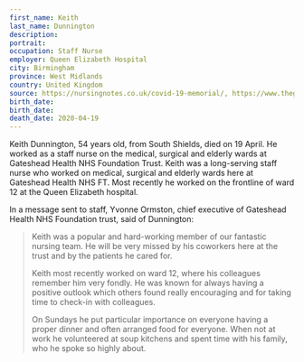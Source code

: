 ```yaml
---
first_name: Keith
last_name: Dunnington
description: 
portrait: 
occupation: Staff Nurse
employer: Queen Elizabeth Hospital
city: Birmingham
province: West Midlands
country: United Kingdom
source: https://nursingnotes.co.uk/covid-19-memorial/, https://www.theguardian.com/world/2020/apr/16/doctors-nurses-porters-volunteers-the-uk-health-workers-who-have-died-from-covid-19
birth_date: 
birth_date: 
death_date: 2020-04-19
---
```


Keith Dunnington, 54 years old, from South Shields, died on 19 April. He worked as a staff nurse on the medical, surgical and elderly wards at Gateshead Health NHS Foundation Trust. Keith was a long-serving staff nurse who worked on medical, surgical and elderly wards here at Gateshead Health NHS FT. Most recently he worked on the frontline of ward 12 at the Queen Elizabeth hospital. 

In a message sent to staff, Yvonne Ormston, chief executive of Gateshead Health NHS Foundation trust, said of Dunnington: 
> Keith was a popular and hard-working member of our fantastic nursing team. He will be very missed by his coworkers here at the trust and by the patients he cared for.
> 
> Keith most recently worked on ward 12, where his colleagues remember him very fondly. He was known for always having a positive outlook which others found really encouraging and for taking time to check-in with colleagues.
> 
> On Sundays he put particular importance on everyone having a proper dinner and often arranged food for everyone. When not at work he volunteered at soup kitchens and spent time with his family, who he spoke so highly about.